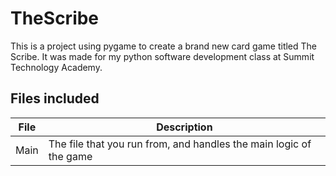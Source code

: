 # TheScribe
This is a project using pygame to create a brand new card game titled The Scribe. It was made for my python software development class at Summit Technology Academy. 

## Files included
| File | Description |
|----------------|----------------------------------------------------------|
| Main | The file that you run from, and handles the main logic of the game |
